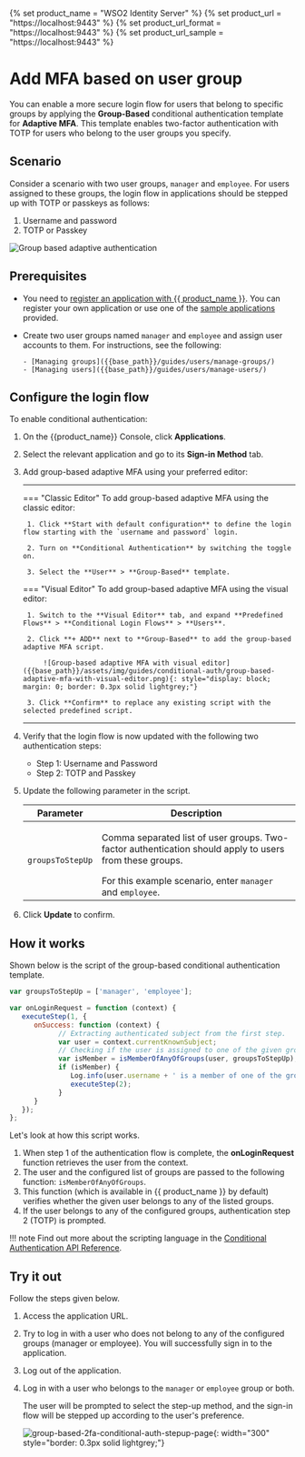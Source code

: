 {% set product_name = "WSO2 Identity Server" %}
{% set product_url = "https://localhost:9443" %}
{% set product_url_format = "https://localhost:9443" %}
{% set product_url_sample = "https://localhost:9443" %}

# Add MFA based on user group

You can enable a more secure login flow for users that belong to specific groups by applying the **Group-Based** conditional authentication template for **Adaptive MFA**. This template enables two-factor authentication with TOTP for users who belong to the user groups you specify.

## Scenario

Consider a scenario with two user groups, `manager` and `employee`. For users assigned to these groups, the login flow in applications should be stepped up with TOTP or passkeys as follows:

1. Username and password
2. TOTP or Passkey

![Group based adaptive authentication]({{base_path}}/assets/img/guides/conditional-auth/group-based-adaptive-auth.png)

## Prerequisites

- You need to [register an application with {{ product_name }}]({{base_path}}/guides/applications/). You can register your own application or use one of the [sample applications]({{base_path}}/get-started/try-samples/) provided.

- Create two user groups named `manager` and `employee` and assign user accounts to them. For instructions, see the following:

      - [Managing groups]({{base_path}}/guides/users/manage-groups/)
      - [Managing users]({{base_path}}/guides/users/manage-users/)

## Configure the login flow

To enable conditional authentication:

1. On the {{product_name}} Console, click **Applications**.

2. Select the relevant application and go to its **Sign-in Method** tab.

3. Add group-based adaptive MFA using your preferred editor:

    ---
    === "Classic Editor"
        To add group-based adaptive MFA using the classic editor:

        1. Click **Start with default configuration** to define the login flow starting with the `username and password` login.

        2. Turn on **Conditional Authentication** by switching the toggle on.

        3. Select the **User** > **Group-Based** template.

    === "Visual Editor"
        To add group-based adaptive MFA using the visual editor:

        1. Switch to the **Visual Editor** tab, and expand **Predefined Flows** > **Conditional Login Flows** > **Users**.

        2. Click **+ ADD** next to **Group-Based** to add the group-based adaptive MFA script.

            ![Group-based adaptive MFA with visual editor]({{base_path}}/assets/img/guides/conditional-auth/group-based-adaptive-mfa-with-visual-editor.png){: style="display: block; margin: 0; border: 0.3px solid lightgrey;"}

        3. Click **Confirm** to replace any existing script with the selected predefined script.

    ---

4. Verify that the login flow is now updated with the following two authentication steps:

    - Step 1: Username and Password
    - Step 2: TOTP and Passkey

5. Update the following parameter in the script.

      <table>
         <thead>
            <tr>
               <th>Parameter</th>
               <th>Description</th>
            </tr>
         </thead>
         <tbody>
            <tr>
               <td><code>groupsToStepUp</code></td>
               <td><p>Comma separated list of user groups. Two-factor authentication should apply to users from these groups.</p> For this example scenario, enter <code>manager</code> and <code>employee</code>.</td>
            </tr>
         </tbody>
      </table>

6. Click **Update** to confirm.

## How it works

Shown below is the script of the group-based conditional authentication template.

```js
var groupsToStepUp = ['manager', 'employee'];

var onLoginRequest = function (context) {
   executeStep(1, {
      onSuccess: function (context) {
            // Extracting authenticated subject from the first step.
            var user = context.currentKnownSubject;
            // Checking if the user is assigned to one of the given groups.
            var isMember = isMemberOfAnyOfGroups(user, groupsToStepUp);
            if (isMember) {
               Log.info(user.username + ' is a member of one of the groups: ' + groupsToStepUp.toString());
               executeStep(2);
            }
      }
   });
};
```

Let's look at how this script works.

1. When step 1 of the authentication flow is complete, the **onLoginRequest** function retrieves the user from the context.
2. The user and the configured list of groups are passed to the following function: `isMemberOfAnyOfGroups`.
3. This function (which is available in {{ product_name }} by default) verifies whether the given user belongs to any of the listed groups.
4. If the user belongs to any of the configured groups, authentication step 2 (TOTP) is prompted.

!!! note
      Find out more about the scripting language in the [Conditional Authentication API Reference]({{base_path}}/references/conditional-auth/api-reference/).

## Try it out

Follow the steps given below.

1. Access the application URL.
2. Try to log in with a user who does not belong to any of the configured groups (manager or employee). You will
   successfully sign in to the application.
3. Log out of the application.
4. Log in with a user who belongs to the `manager` or `employee` group or both.

    The user will be prompted to select the step-up method, and the sign-in flow will be stepped up according to the user's preference.

    ![group-based-2fa-conditional-auth-stepup-page]({{base_path}}/assets/img/guides/conditional-auth/totp-passkey-step-up.png){: width="300" style="border: 0.3px solid lightgrey;"}
